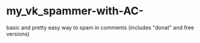 # my_vk_spammer-with-AC-
basic and pretty easy way to spam in comments (includes "donat" and free versions)
